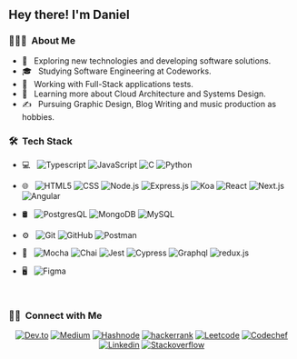 <h2> Hey there! I'm Daniel</h2>

<h3> 👨🏻‍💻 &nbsp;About Me </h3>

- 🤔 &nbsp; Exploring new technologies and developing software solutions.
- 🎓 &nbsp; Studying Software Engineering at Codeworks.
- 💼 &nbsp; Working with Full-Stack applications tests.
- 🌱 &nbsp; Learning more about Cloud Architecture and Systems Design.
- ✍️ &nbsp; Pursuing Graphic Design, Blog Writing and music production as hobbies.

<h3> 🛠 &nbsp;Tech Stack</h3>

- 💻 &nbsp;
  ![Typescript](https://img.shields.io/badge/-TypeScript-333333?style=flat&logo=typescript)
  ![JavaScript](https://img.shields.io/badge/-JavaScript-333333?style=flat&logo=javascript)
  ![C](https://img.shields.io/badge/-C-333333?style=flat&logo=C&logoColor=00599C)
  ![Python](https://img.shields.io/badge/-Python-333333?style=flat&logo=python)
  
- 🌐 &nbsp;
  ![HTML5](https://img.shields.io/badge/-HTML5-333333?style=flat&logo=HTML5)
  ![CSS](https://img.shields.io/badge/-CSS-333333?style=flat&logo=CSS3&logoColor=1572B6)
  ![Node.js](https://img.shields.io/badge/-Node.js-333333?style=flat&logo=node.js)
  ![Express.js](https://img.shields.io/badge/-Express-333333?style=flat&logo=express)
  ![Koa](https://img.shields.io/badge/-Koa-333333?style=flat&logo=koa)
  ![React](https://img.shields.io/badge/-React-333333?style=flat&logo=react)
  ![Next.js](https://img.shields.io/badge/-Next.js-333333?style=flat&logo=next.js)
  ![Angular](https://img.shields.io/badge/-Angular-333333?style=flat&logo=angular)
  

- 🛢 &nbsp;
  ![PostgresQL](https://img.shields.io/badge/-PostgresQL-333333?style=flat&logo=postgresql)
  ![MongoDB](https://img.shields.io/badge/-MongoDB-333333?style=flat&logo=mongodb)
  ![MySQL](https://img.shields.io/badge/-MySQL-333333?style=flat&logo=mysql)
  
- ⚙️ &nbsp;
  ![Git](https://img.shields.io/badge/-Git-333333?style=flat&logo=git)
  ![GitHub](https://img.shields.io/badge/-GitHub-333333?style=flat&logo=github)
  ![Postman](https://img.shields.io/badge/-Postman-333333?style=flat&logo=postman)
  
- 🔧 &nbsp;
  ![Mocha](https://img.shields.io/badge/-Mocha-333333?style=flat&logo=mocha)
  ![Chai](https://img.shields.io/badge/-Chai-333333?style=flat&logo=chai)
  ![Jest](https://img.shields.io/badge/-Jest-333333?style=flat&logo=jest)
  ![Cypress](https://img.shields.io/badge/-Cypress-333333?style=flat&logo=cypress)
  ![Graphql](https://img.shields.io/badge/-Graphql-333333?style=flat&logo=graphql)
  ![redux.js](https://img.shields.io/badge/-Redux-333333?style=flat&logo=redux)
  
- 🖥 &nbsp;
  ![Figma](https://img.shields.io/badge/-Figma-333333?style=flat&logo=figma)

<br/>

<h3> 🤝🏻 &nbsp;Connect with Me </h3>

<p align="center">
<a href="https://dev.to/danmarks"><img alt="Dev.to" alt="Website" src="https://img.shields.io/badge/Dev.to-Ducknows-blue?style=flat-square&logo=dev.to" /></a>
<a href="https://medium.com/daniel.digitalartsprojects"><img alt="Medium" src="https://img.shields.io/badge/Medium-daniel.digitalartsprojects-blue?style=flat-square&logo=medium" /></a>
<a href="https://hashnode.com/@danhegel"><img alt="Hashnode" src="https://img.shields.io/badge/Hashnode-@danhegel-blue?style=flat-square&logo=hashode" /></a>
<a href="https://www.hackerrank.com/daniel_digitala1"><img alt="hackerrank" src="https://img.shields.io/badge/Hackerrank-daniel_digitala1-blue?style=flat-square&logo=hackerrank" /></a>
<a href= "https://leetcode.com/ducknows"><img alt="Leetcode" src="https://img.shields.io/badge/Leetcode-ducknows-blue?style=flat-square&logo=leetcode" /></a>
<a href="https://www.codechef.com/users/danield12"><img alt="Codechef" src="https://img.shields.io/badge/Codechef-danield12-blue?style=flat-square&logo=codechef" /></a>
<a href="https://www.linkedin.com/in/daniel-marques-84449a294/"><img alt="Linkedin" src="https://img.shields.io/badge/Linkedin-danielmarques-blue?style=flat-square&logo=linkedin" /></a>
<a href="https://stackoverflow.com/users/22477802/daniel"><img alt="Stackoverflow" src="https://img.shields.io/badge/Stackoverflow-daniels-blue?style=flat-square&logo=stackoverflow" /></a>


